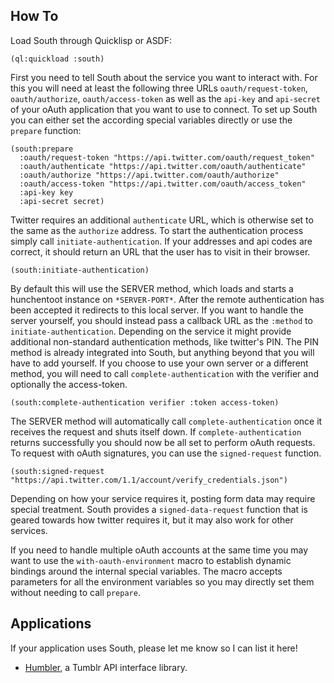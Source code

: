 How To
------
Load South through Quicklisp or ASDF:

```
(ql:quickload :south)
```

First you need to tell South about the service you want to interact with. For this you will need at least the following three URLs
`oauth/request-token`, `oauth/authorize`, `oauth/access-token`
as well as the `api-key` and `api-secret` of your oAuth application that you want to use to connect. To set up South you can either set the according special variables directly or use the `prepare` function:

```
(south:prepare
  :oauth/request-token "https://api.twitter.com/oauth/request_token"
  :oauth/authenticate "https://api.twitter.com/oauth/authenticate"
  :oauth/authorize "https://api.twitter.com/oauth/authorize"
  :oauth/access-token "https://api.twitter.com/oauth/access_token"
  :api-key key
  :api-secret secret)
```

Twitter requires an additional `authenticate` URL, which is otherwise set to the same as the `authorize` address. To start the authentication process simply call `initiate-authentication`. If your addresses and api codes are correct, it should return an URL that the user has to visit in their browser.

```
(south:initiate-authentication)
```

By default this will use the SERVER method, which loads and starts a hunchentoot instance on `*SERVER-PORT*`. After the remote authentication has been accepted it redirects to this local server. If you want to handle the server yourself, you should instead pass a callback URL as the `:method` to `initiate-authentication`. Depending on the service it might provide additional non-standard authentication methods, like twitter's PIN. The PIN method is already integrated into South, but anything beyond that you will have to add yourself. If you choose to use your own server or a different method, you will need to call `complete-authentication` with the verifier and optionally the access-token.

```
(south:complete-authentication verifier :token access-token)
```

The SERVER method will automatically call `complete-authentication` once it receives the request and shuts itself down. If `complete-authentication` returns successfully you should now be all set to perform oAuth requests. To request with oAuth signatures, you can use the `signed-request` function.

```
(south:signed-request "https://api.twitter.com/1.1/account/verify_credentials.json")
```

Depending on how your service requires it, posting form data may require special treatment. South provides a `signed-data-request` function that is geared towards how twitter requires it, but it may also work for other services.

If you need to handle multiple oAuth accounts at the same time you may want to use the `with-oauth-environment` macro to establish dynamic bindings around the internal special variables. The macro accepts parameters for all the environment variables so you may directly set them without needing to call `prepare`.

Applications
------------
If your application uses South, please let me know so I can list it here!

* [Humbler](https://shinmera.github.io/humbler/), a Tumblr API interface library.
